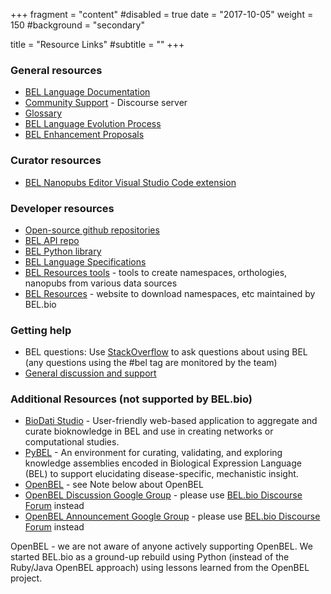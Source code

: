 +++
fragment = "content"
#disabled = true
date = "2017-10-05"
weight = 150
#background = "secondary"

title = "Resource Links"
#subtitle = ""
+++

### General resources

-   [BEL Language Documentation](https://language.bel.bio)
-   [Community Support](https://forum.bel.bio) - Discourse server
-   [Glossary](https://bel-api.readthedocs.io/en/latest/glossary.html)
-   [BEL Language Evolution Process](https://github.com/belbio/bep)
-   [BEL Enhancement Proposals](https://bep.bel.bio)

### Curator resources

-   [BEL Nanopubs Editor Visual Studio Code extension](https://marketplace.visualstudio.com/items?itemName=belbio.belnanopub)

### Developer resources

-   [Open-source github repositories](https://github.com/belbio)
-   [BEL API repo](https://github.com/belbio/bel_api)
-   [BEL Python library](https://github.com/belbio/bel)
-   [BEL Language Specifications](https://github.com/belbio/bel_specifications)
-   [BEL Resources tools](https://github.com/belbio/bel_resources) - tools to create namespaces, orthologies, nanopubs from various data sources
-   [BEL Resources](http://resources.bel.bio) - website to download namespaces, etc maintained by BEL.bio

### Getting help

-   BEL questions: Use [StackOverflow](https://biology.stackexchange.com) to ask questions about using BEL (any questions using the #bel tag are monitored by the team)
-   [General discussion and support](https://forum.bel.bio)

### Additional Resources (not supported by BEL.bio)

-   [BioDati Studio](https://biodati.com) - User-friendly web-based application to aggregate and curate bioknowledge in BEL and use in creating networks or computational studies.
-   [PyBEL](https://pybel.scai.fraunhofer.de/) - An environment for curating, validating, and exploring knowledge assemblies encoded in Biological Expression Language (BEL) to support elucidating disease-specific, mechanistic insight.
-   [OpenBEL](https://openbel.org) - see Note below about OpenBEL
-   [OpenBEL Discussion Google Group](https://groups.google.com/forum/?nomobile=true#!forum/openbel-discuss) - please use [BEL.bio Discourse Forum](https://forum.bel.bio) instead
-   [OpenBEL Announcement Google Group](https://groups.google.com/forum/?nomobile=true#!forum/openbel-announce) - please use [BEL.bio Discourse Forum](https://forum.bel.bio) instead

<div class="alert alert-info" role="alert">
  OpenBEL - we are not aware of anyone actively supporting OpenBEL. We started BEL.bio as a ground-up rebuild using Python (instead of the Ruby/Java OpenBEL approach) using lessons learned from the OpenBEL project.
</div>
